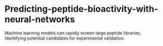 # Predicting-peptide-bioactivity-with-neural-networks
Machine learning models can rapidly screen large peptide libraries, identifying potential candidates for experimental validation.
